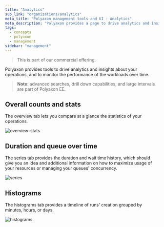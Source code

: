 ```yaml
---
title: "Analytics"
sub_link: "organizations/analytics"
meta_title: "Polyaxon management tools and UI - Analytics"
meta_description: "Polyaxon provides a page to drive analytics and insights about your operations."
tags:
  - concepts
  - polyaxon
  - management
sidebar: "management"
---
```


<blockquote class="commercial">This is part of our commercial offering.</blockquote>

Polyaxon provides tools to drive analytics and insights about your operations, and to monitor the performance of the workloads over time.

> **Note**: advanced searches, drill down capabilities, and large intervals are part of Polyaxon EE.

## Overall counts and stats

The overview tab lets you compare at a glance the statistics of your operations.

![overview-stats](../../../../content/images/dashboard/analytics-activities/overview-stats.png)


## Duration and queue over time

The series tab provides the duration and wait time history, which should give you an idea and additional information on how to maximize usage of your resources or managing your queues' concurrency.

![series](../../../../content/images/dashboard/analytics-activities/series.png)

## Histograms

The histograms tab provides a timeline of runs' creation grouped by minutes, hours, or days.

![histograms](../../../../content/images/dashboard/analytics-activities/histograms.png)
